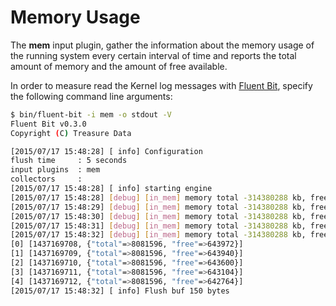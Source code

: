 # Memory Usage

The __mem__ input plugin, gather the information about the memory usage of the running system every certain interval of time and reports the total amount of memory and the amount of free available.

In order to measure read the Kernel log messages with [Fluent Bit](http://fluentbit.io), specify the following command line arguments:

```bash
$ bin/fluent-bit -i mem -o stdout -V
Fluent Bit v0.3.0
Copyright (C) Treasure Data

[2015/07/17 15:48:28] [ info] Configuration
flush time     : 5 seconds
input plugins  : mem
collectors     :
[2015/07/17 15:48:28] [ info] starting engine
[2015/07/17 15:48:28] [debug] [in_mem] memory total -314380288 kb, free 659427328 kb (buffer=0)
[2015/07/17 15:48:29] [debug] [in_mem] memory total -314380288 kb, free 659394560 kb (buffer=1)
[2015/07/17 15:48:30] [debug] [in_mem] memory total -314380288 kb, free 659046400 kb (buffer=2)
[2015/07/17 15:48:31] [debug] [in_mem] memory total -314380288 kb, free 658538496 kb (buffer=3)
[2015/07/17 15:48:32] [debug] [in_mem] memory total -314380288 kb, free 658190336 kb (buffer=4)
[0] [1437169708, {"total"=>8081596, "free"=>643972}]
[1] [1437169709, {"total"=>8081596, "free"=>643940}]
[2] [1437169710, {"total"=>8081596, "free"=>643600}]
[3] [1437169711, {"total"=>8081596, "free"=>643104}]
[4] [1437169712, {"total"=>8081596, "free"=>642764}]
[2015/07/17 15:48:32] [ info] Flush buf 150 bytes
```
